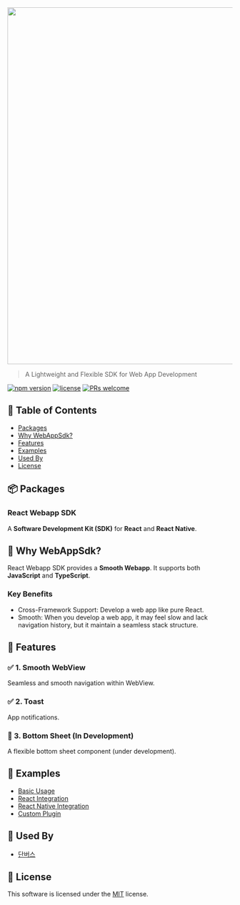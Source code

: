 <img src="https://github.com/user-attachments/assets/603893fa-6fe0-4379-94e8-66a923064098" width="800" />


> A Lightweight and Flexible SDK for Web App Development

[![npm version](https://img.shields.io/npm/v/react-webapp-sdk.svg)](https://www.npmjs.com/package/react-webapp-sdk) [![license](https://img.shields.io/badge/license-MIT-white.svg)](https://opensource.org/licenses/MIT)
 [![PRs welcome](https://img.shields.io/badge/PRs-welcome-ff69b4.svg)](https://github.com/MatchaKim/WebAppSdk/issues?q=is%3Aissue+is%3Aopen+label%3A%22help+wanted%22)

## 🚩 Table of Contents

- [Packages](#-packages)
- [Why WebAppSdk?](#-why-webappsdk)
- [Features](#-features)
- [Examples](#-examples)
- [Used By](#-used-by)
- [License](#-license)

## 📦 Packages

### React Webapp SDK

A **Software Development Kit (SDK)** for **React** and **React Native**.  

## 🤖 Why WebAppSdk?

React Webapp SDK provides a **Smooth Webapp**. It supports both **JavaScript** and **TypeScript**.

### Key Benefits

- Cross-Framework Support: Develop a web app like pure React.
- Smooth: When you develop a web app, it may feel slow and lack navigation history, but it maintain a seamless stack structure.

## 🎨 Features
### ✅ 1. Smooth WebView  
Seamless and smooth navigation within WebView.  

### ✅ 2. Toast  
App notifications.

### 🚧 3. Bottom Sheet (In Development)  
A flexible bottom sheet component (under development).  

## 🐾 Examples

- [Basic Usage](https://your-docs-url.com/basic-example)
- [React Integration](https://your-docs-url.com/react-example)
- [React Native Integration](https://your-docs-url.com/react-native-example)
- [Custom Plugin](https://your-docs-url.com/custom-plugin-example)


## 🚀 Used By

- [단버스](https://apps.apple.com/kr/app/%EB%8B%A8%EB%B2%84%EC%8A%A4-%EC%A7%81%EA%B4%80%EC%A0%81%EC%9D%B8-%EB%8B%A8%EA%B5%AD%EB%8C%80-%EC%A0%95%EB%B3%B4/id1667161947)

## 📜 License

This software is licensed under the [MIT](https://github.com/MatchaKim/WebAppSdk/blob/main/LICENSE) license.

